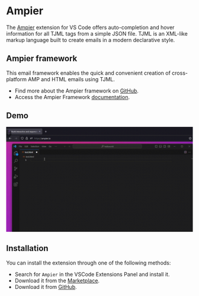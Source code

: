 # Ampier
The [Ampier](https://ampier.io/) extension for VS Code offers auto-completion and hover information for all TJML tags from a simple JSON file. TJML is an XML-like markup language built to create emails in a modern declarative style.

## Ampier framework
This email framework enables the quick and convenient creation of cross-platform AMP and HTML emails using TJML.

- Find more about the Ampier framework on [GitHub](https://github.com/ampier-io/ampier-framework).
- Access the Ampier Framework [documentation](https://docs.ampier.io/en/framework/documentation).

## Demo
![demo](./media/demo.gif)

## Installation

You can install the extension through one of the following methods:

- Search for `Ampier` in the VSCode Extensions Panel and install it.
- Download it from the [Marketplace](https://marketplace.visualstudio.com/items?itemName=Ampier.vscode-ampier).
- Download it from [GitHub](https://github.com/ampier-io/vscode-ampier).
